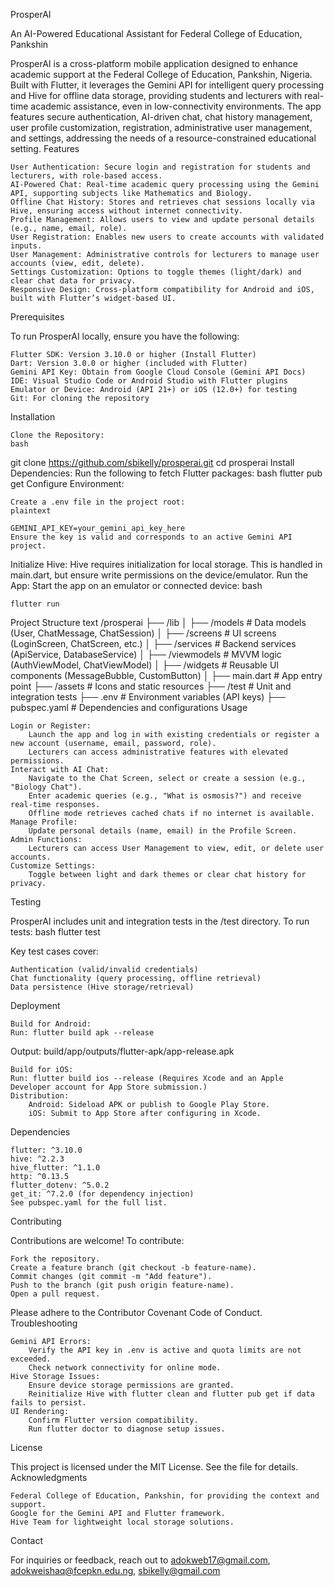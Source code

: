 ProsperAI

An AI-Powered Educational Assistant for Federal College of Education, Pankshin

ProsperAI is a cross-platform mobile application designed to enhance academic support at the Federal College of Education, Pankshin, Nigeria. Built with Flutter, it leverages the Gemini API for intelligent query processing and Hive for offline data storage, providing students and lecturers with real-time academic assistance, even in low-connectivity environments. The app features secure authentication, AI-driven chat, chat history management, user profile customization, registration, administrative user management, and settings, addressing the needs of a resource-constrained educational setting.
Features

    User Authentication: Secure login and registration for students and lecturers, with role-based access.
    AI-Powered Chat: Real-time academic query processing using the Gemini API, supporting subjects like Mathematics and Biology.
    Offline Chat History: Stores and retrieves chat sessions locally via Hive, ensuring access without internet connectivity.
    Profile Management: Allows users to view and update personal details (e.g., name, email, role).
    User Registration: Enables new users to create accounts with validated inputs.
    User Management: Administrative controls for lecturers to manage user accounts (view, edit, delete).
    Settings Customization: Options to toggle themes (light/dark) and clear chat data for privacy.
    Responsive Design: Cross-platform compatibility for Android and iOS, built with Flutter’s widget-based UI.

Prerequisites

To run ProsperAI locally, ensure you have the following:

    Flutter SDK: Version 3.10.0 or higher (Install Flutter)
    Dart: Version 3.0.0 or higher (included with Flutter)
    Gemini API Key: Obtain from Google Cloud Console (Gemini API Docs)
    IDE: Visual Studio Code or Android Studio with Flutter plugins
    Emulator or Device: Android (API 21+) or iOS (12.0+) for testing
    Git: For cloning the repository

Installation

    Clone the Repository:
    bash

git clone https://github.com/sbikelly/prosperai.git
cd prosperai
Install Dependencies: Run the following to fetch Flutter packages:
bash
flutter pub get
Configure Environment:

    Create a .env file in the project root:
    plaintext

    GEMINI_API_KEY=your_gemini_api_key_here
    Ensure the key is valid and corresponds to an active Gemini API project.

Initialize Hive: Hive requires initialization for local storage. This is handled in main.dart, but ensure write permissions on the device/emulator.
Run the App: Start the app on an emulator or connected device:
bash

    flutter run

Project Structure
text
/prosperai
├── /lib
│   ├── /models         # Data models (User, ChatMessage, ChatSession)
│   ├── /screens        # UI screens (LoginScreen, ChatScreen, etc.)
│   ├── /services       # Backend services (ApiService, DatabaseService)
│   ├── /viewmodels     # MVVM logic (AuthViewModel, ChatViewModel)
│   ├── /widgets        # Reusable UI components (MessageBubble, CustomButton)
│   ├── main.dart       # App entry point
├── /assets             # Icons and static resources
├── /test               # Unit and integration tests
├── .env                # Environment variables (API keys)
├── pubspec.yaml        # Dependencies and configurations
Usage

    Login or Register:
        Launch the app and log in with existing credentials or register a new account (username, email, password, role).
        Lecturers can access administrative features with elevated permissions.
    Interact with AI Chat:
        Navigate to the Chat Screen, select or create a session (e.g., "Biology Chat").
        Enter academic queries (e.g., "What is osmosis?") and receive real-time responses.
        Offline mode retrieves cached chats if no internet is available.
    Manage Profile:
        Update personal details (name, email) in the Profile Screen.
    Admin Functions:
        Lecturers can access User Management to view, edit, or delete user accounts.
    Customize Settings:
        Toggle between light and dark themes or clear chat history for privacy.

Testing

ProsperAI includes unit and integration tests in the /test directory. To run tests:
bash
flutter test

Key test cases cover:

    Authentication (valid/invalid credentials)
    Chat functionality (query processing, offline retrieval)
    Data persistence (Hive storage/retrieval)

Deployment

    Build for Android:    
    Run: flutter build apk --release

Output: build/app/outputs/flutter-apk/app-release.apk


    Build for iOS:
    Run: flutter build ios --release (Requires Xcode and an Apple Developer account for App Store submission.)
    Distribution:
        Android: Sideload APK or publish to Google Play Store.
        iOS: Submit to App Store after configuring in Xcode.

Dependencies

    flutter: ^3.10.0
    hive: ^2.2.3
    hive_flutter: ^1.1.0
    http: ^0.13.5
    flutter_dotenv: ^5.0.2
    get_it: ^7.2.0 (for dependency injection)
    See pubspec.yaml for the full list.

Contributing

Contributions are welcome! To contribute:

    Fork the repository.
    Create a feature branch (git checkout -b feature-name).
    Commit changes (git commit -m "Add feature").
    Push to the branch (git push origin feature-name).
    Open a pull request.

Please adhere to the Contributor Covenant Code of Conduct.
Troubleshooting

    Gemini API Errors:
        Verify the API key in .env is active and quota limits are not exceeded.
        Check network connectivity for online mode.
    Hive Storage Issues:
        Ensure device storage permissions are granted.
        Reinitialize Hive with flutter clean and flutter pub get if data fails to persist.
    UI Rendering:
        Confirm Flutter version compatibility.
        Run flutter doctor to diagnose setup issues.

License

This project is licensed under the MIT License. See the  file for details.
Acknowledgments

    Federal College of Education, Pankshin, for providing the context and support.
    Google for the Gemini API and Flutter framework.
    Hive Team for lightweight local storage solutions.

Contact

For inquiries or feedback, reach out to adokweb17@gmail.com, adokweishaq@fcepkn.edu.ng, sbikelly@gmail.com
